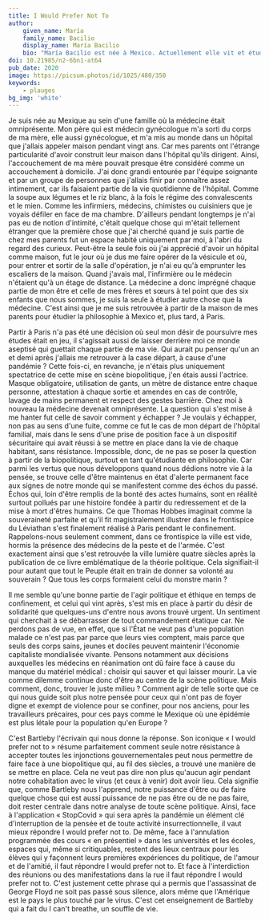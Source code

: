 ```yaml
---
title: I Would Prefer Not To 
author:
    given_name: María
    family_name: Bacilio
    display_name: María Bacilio
    bio: "María Bacilio est née à Mexico. Actuellement elle vit et étudie à Paris où elle est en première année de thèse en philosophie à l’École Normale Supérieure. Elle a fait son master en philosophie contemporaine à l’ENS et sa licence en philosophie à l’Universidad Nacional Autónoma de México."
doi: 10.21985/n2-6bn1-at64
pub_date: 2020
image: https://picsum.photos/id/1025/480/350
keywords:
    - plauges
bg_img: 'white'
---
```


Je suis née au Mexique au sein d'une famille où la médecine était omniprésente. Mon père qui est médecin gynécologue m'a sorti du corps de ma mère, elle aussi gynécologue, et m'a mis au monde dans un hôpital que j'allais appeler maison pendant vingt ans. Car mes parents ont l'étrange particularité d'avoir construit leur maison dans l'hôpital qu'ils dirigent. Ainsi, l'accouchement de ma mère pouvait presque être considéré comme un accouchement à domicile. J'ai donc grandi entourée par l'équipe soignante et par un groupe de personnes que j'allais finir par connaître assez intimement, car ils faisaient partie de la vie quotidienne de l'hôpital. Comme la soupe aux légumes et le riz blanc, à la fois le régime des convalescents et le mien. Comme les infirmiers, médecins, chimistes ou cuisiniers que je voyais défiler en face de ma chambre. D'ailleurs pendant longtemps je n'ai pas eu de notion d'intimité, c'était quelque chose qui m'était tellement étranger que la première chose que j'ai cherché quand je suis partie de chez mes parents fut un espace habité uniquement par moi, à l'abri du regard des curieux. Peut-être la seule fois où j'ai apprécié d'avoir un hôpital comme maison, fut le jour où je dus me faire opérer de la vésicule et où, pour entrer et sortir de la salle d'opération, je n'ai eu qu'à emprunter les escaliers de la maison. Quand j'avais mal, l'infirmière ou le médecin n'étaient qu'à un étage de distance. La médecine a donc imprégné chaque partie de mon être et celle de mes frères et sœurs à tel point que des six enfants que nous sommes, je suis la seule à étudier autre chose que la médecine. C'est ainsi que je me suis retrouvée à partir de la maison de mes parents pour étudier la philosophie à Mexico et, plus tard, à Paris.

Partir à Paris n'a pas été une décision où seul mon désir de poursuivre mes études était en jeu, il s'agissait aussi de laisser derrière moi ce monde aseptisé qui guettait chaque partie de ma vie. Qui aurait pu penser qu'un an et demi après j'allais me retrouver à la case départ, à cause d'une pandémie ? Cette fois-ci, en revanche, je n'étais plus uniquement spectatrice de cette mise en scène biopolitique, j'en étais aussi l'actrice. Masque obligatoire, utilisation de gants, un mètre de distance entre chaque personne, attestation à chaque sortie et amendes en cas de contrôle, lavage de mains permanent et respect des gestes barrière. Chez moi à nouveau la médecine devenait omniprésente. La question qui s'est mise à me hanter fut celle de savoir comment y échapper ? Je voulais y échapper, non pas au sens d'une fuite, comme ce fut le cas de mon départ de l'hôpital familial, mais dans le sens d'une prise de position face à un dispositif sécuritaire qui avait réussi à se mettre en place dans la vie de chaque habitant, sans résistance. Impossible, donc, de ne pas se poser la question à partir de la biopolitique, surtout en tant qu'étudiante en philosophie. Car parmi les vertus que nous développons quand nous dédions notre vie à la pensée, se trouve celle d'être maintenus en état d'alerte permanent face aux signes de notre monde qui se manifestent comme des échos du passé. Échos qui, loin d'être remplis de la bonté des actes humains, sont en réalité surtout pollués par une histoire fondée à partir du redressement et de la mise à mort d'êtres humains. Ce que Thomas Hobbes imaginait comme la souveraineté parfaite et qu'il fit magistralement illustrer dans le frontispice du Léviathan s'est finalement réalisé à Paris pendant le confinement. Rappelons-nous seulement comment, dans ce frontispice la ville est vide, hormis la présence des médecins de la peste et de l'armée. C'est exactement ainsi que s'est retrouvée la ville lumière quatre siècles après la publication de ce livre emblématique de la théorie politique. Cela signifiait-il pour autant que tout le Peuple était en train de donner sa volonté au souverain ? Que tous les corps formaient celui du monstre marin ?

Il me semble qu'une bonne partie de l'agir politique et éthique en temps de confinement, et celui qui vint après, s'est mis en place à partir du désir de solidarité que quelques-uns d'entre nous avons trouvé urgent. Un sentiment qui cherchait à se débarrasser de tout commandement étatique car. Ne perdons pas de vue, en effet, que si l'État ne veut pas d'une population malade ce n'est pas par parce que leurs vies comptent, mais parce que seuls des corps sains, jeunes et dociles peuvent maintenir l'économie capitaliste mondialisée vivante. Pensons notamment aux décisions auxquelles les médecins en réanimation ont dû faire face à cause du manque du matériel médical : choisir qui sauver et qui laisser mourir. La vie comme dilemme continue donc d'être au centre de la scène politique. Mais comment, donc, trouver le juste milieu ? Comment agir de telle sorte que ce qui nous guide soit plus notre pensée pour ceux qui n'ont pas de foyer digne et exempt de violence pour se confiner, pour nos anciens, pour les travailleurs précaires, pour ces pays comme le Mexique où une épidémie est plus létale pour la population qu'en Europe ?

C'est Bartleby l'écrivain qui nous donne la réponse. Son iconique « I would prefer not to » résume parfaitement comment seule notre résistance à accepter toutes les injonctions gouvernementales peut nous permettre de faire face à une biopolitique qui, au fil des siècles, a trouvé une manière de se mettre en place. Cela ne veut pas dire non plus qu'aucun agir pendant notre cohabitation avec le virus (et ceux à venir) doit avoir lieu. Cela signifie que, comme Bartleby nous l'apprend, notre puissance d'être ou de faire quelque chose qui est aussi puissance de ne pas être ou de ne pas faire, doit rester centrale dans notre analyse de toute scène politique. Ainsi, face à l'application « StopCovid » qui sera après la pandémie un élément clé d'interruption de la pensée et de toute activité insurrectionnelle, il vaut mieux répondre I would prefer not to. De même, face à l'annulation programmée des cours « en présentiel » dans les universités et les écoles, espaces qui, même si critiquables, restent des lieux centraux pour les élèves qui y façonnent leurs premières expériences du politique, de l'amour et de l'amitié, il faut répondre I would prefer not to. Et face à l'interdiction des réunions ou des manifestations dans la rue il faut répondre I would prefer not to. C'est justement cette phrase qui a permis que l'assassinat de George Floyd ne soit pas passé sous silence, alors même que l'Amérique est le pays le plus touché par le virus. C'est cet enseignement de Bartleby qui a fait du I can't breathe, un souffle de vie.
